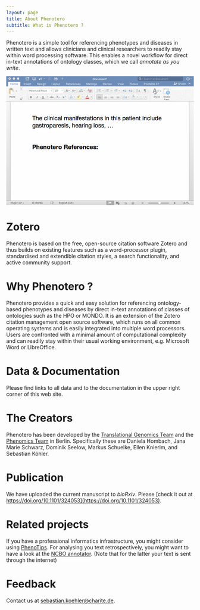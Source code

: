 ```yaml
---
layout: page
title: About Phenotero
subtitle: What is Phenotero ?
---
```



Phenotero is a simple tool for referencing phenotypes and diseases in written text and allows clinicians and clinical researchers to readily stay within word processing software. This enables a novel workflow for direct in-text annotations of ontology classes, which we call _annotate as you write_.

![annotate](/img/screenshots/phenotero_in_action.gif "Phenotero - Annotate as you write")


# Zotero

Phenotero is based on the free, open-source citation software Zotero and thus builds on existing features such as a word-processor plugin, standardised and extendible citation styles, a search functionality, and active community support.

# Why Phenotero ?

Phenotero provides a quick and easy solution for referencing ontology-based phenotypes and diseases by direct in-text annotations of classes of ontologies such as the HPO or MONDO. It is an extension of the Zotero citation management open source software, which runs on all common operating systems and is easily integrated into multiple word processors. Users are confronted with a minimal amount of computational complexity and can readily stay within their usual working environment, e.g. Microsoft Word or LibreOffice. 

# Data & Documentation

Please find links to all data and to the documentation in the upper right corner of this web site.

# The Creators

Phenotero has been developed by the [Translational Genomics Team](http://doro.charite.de/team.html) and the [Phenomics Team](https://phenomics.github.io/) in Berlin. Specifically these are Daniela Hombach, Jana Marie Schwarz, Dominik Seelow, Markus Schuelke, Ellen Knierim, and Sebastian Köhler.

# Publication

We have uploaded the current manuscript to _bioRxiv_. Please [check it out at https://doi.org/10.1101/324053](https://doi.org/10.1101/324053).

# Related projects

If you have a professional informatics infrastructure, you might consider using [PhenoTips](https://phenotips.org/). For analysing you text retrospectively, you might want to have a look at the [NCBO annotator](https://bioportal.bioontology.org/annotator). (Note that for the latter your text is sent through the internet)

# Feedback

Contact us at [sebastian.koehler@charite.de](mailto:sebastian.koehler@charite.de).
